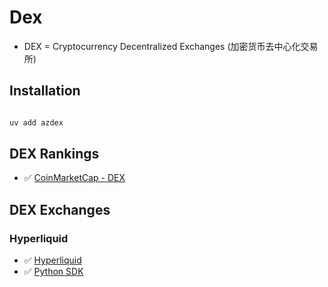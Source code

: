 # Dex

- DEX = Cryptocurrency Decentralized Exchanges (加密货币去中心化交易所)

## Installation

```ruby

uv add azdex

```

## DEX Rankings

- ✅ [CoinMarketCap - DEX](https://coinmarketcap.com/rankings/exchanges/dex/)

## DEX Exchanges

### Hyperliquid

- ✅ [Hyperliquid](https://app.hyperliquid.xyz/trade)
- ✅ [Python SDK](https://github.com/hyperliquid-dex/hyperliquid-python-sdk)
